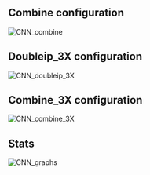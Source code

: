 
## Combine configuration
![CNN_combine](https://user-images.githubusercontent.com/52326197/115682950-f2587b80-a323-11eb-92bf-63fdd1c50f19.png)

## Doubleip_3X configuration
![CNN_doubleip_3X](https://user-images.githubusercontent.com/52326197/115683044-0c925980-a324-11eb-89e3-65e6122a4bbd.png)

## Combine_3X configuration
![CNN_combine_3X](https://user-images.githubusercontent.com/52326197/115683110-1f0c9300-a324-11eb-85a5-f8c289276f88.png)

## Stats
![CNN_graphs](https://user-images.githubusercontent.com/52326197/115683576-98a48100-a324-11eb-8e64-d3995a18b429.png)
